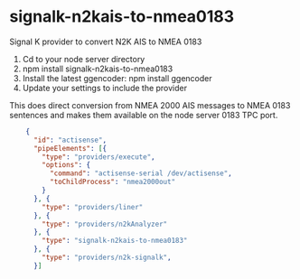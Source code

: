 # signalk-n2kais-to-nmea0183
Signal K provider to convert N2K AIS to NMEA 0183

1. Cd to your node server directory
2. npm install signalk-n2kais-to-nmea0183
3. Install the latest ggencoder: npm install ggencoder
4. Update your settings to include the provider 

This does direct conversion from NMEA 2000 AIS messages to NMEA 0183 sentences and makes them available on the node server 0183 TPC port.

```json
    {
      "id": "actisense",
      "pipeElements": [{
        "type": "providers/execute",
        "options": {
          "command": "actisense-serial /dev/actisense",
          "toChildProcess": "nmea2000out"
        }
      }, {
        "type": "providers/liner"
      }, {
        "type": "providers/n2kAnalyzer"
      }, {
        "type": "signalk-n2kais-to-nmea0183"
      }, {
        "type": "providers/n2k-signalk",
      }]
```
